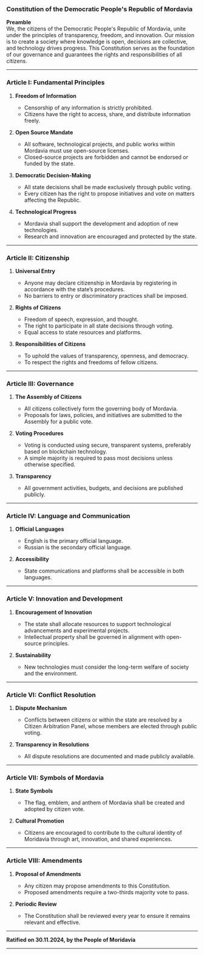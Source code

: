 ### **Constitution of the Democratic People's Republic of Mordavia**  

**Preamble**  
We, the citizens of the Democratic People's Republic of Mordavia, unite under the principles of transparency, freedom, and innovation. Our mission is to create a society where knowledge is open, decisions are collective, and technology drives progress. This Constitution serves as the foundation of our governance and guarantees the rights and responsibilities of all citizens.  

---

### **Article I: Fundamental Principles**  
1. **Freedom of Information**  
   - Censorship of any information is strictly prohibited.  
   - Citizens have the right to access, share, and distribute information freely.  

2. **Open Source Mandate**  
   - All software, technological projects, and public works within Mordavia must use open-source licenses.  
   - Closed-source projects are forbidden and cannot be endorsed or funded by the state.  

3. **Democratic Decision-Making**  
   - All state decisions shall be made exclusively through public voting.  
   - Every citizen has the right to propose initiatives and vote on matters affecting the Republic.  

4. **Technological Progress**  
   - Mordavia shall support the development and adoption of new technologies.  
   - Research and innovation are encouraged and protected by the state.  

---

### **Article II: Citizenship**  
1. **Universal Entry**  
   - Anyone may declare citizenship in Mordavia by registering in accordance with the state’s procedures.  
   - No barriers to entry or discriminatory practices shall be imposed.  

2. **Rights of Citizens**  
   - Freedom of speech, expression, and thought.  
   - The right to participate in all state decisions through voting.  
   - Equal access to state resources and platforms.  

3. **Responsibilities of Citizens**  
   - To uphold the values of transparency, openness, and democracy.  
   - To respect the rights and freedoms of fellow citizens.  

---

### **Article III: Governance**  
1. **The Assembly of Citizens**  
   - All citizens collectively form the governing body of Mordavia.  
   - Proposals for laws, policies, and initiatives are submitted to the Assembly for a public vote.  

2. **Voting Procedures**  
   - Voting is conducted using secure, transparent systems, preferably based on blockchain technology.  
   - A simple majority is required to pass most decisions unless otherwise specified.  

3. **Transparency**  
   - All government activities, budgets, and decisions are published publicly.  

---

### **Article IV: Language and Communication**  
1. **Official Languages**  
   - English is the primary official language.  
   - Russian is the secondary official language.  

2. **Accessibility**  
   - State communications and platforms shall be accessible in both languages.  

---

### **Article V: Innovation and Development**  
1. **Encouragement of Innovation**  
   - The state shall allocate resources to support technological advancements and experimental projects.  
   - Intellectual property shall be governed in alignment with open-source principles.  

2. **Sustainability**  
   - New technologies must consider the long-term welfare of society and the environment.  

---

### **Article VI: Conflict Resolution**  
1. **Dispute Mechanism**  
   - Conflicts between citizens or within the state are resolved by a Citizen Arbitration Panel, whose members are elected through public voting.  

2. **Transparency in Resolutions**  
   - All dispute resolutions are documented and made publicly available.  

---

### **Article VII: Symbols of Mordavia**  
1. **State Symbols**  
   - The flag, emblem, and anthem of Mordavia shall be created and adopted by citizen vote.  

2. **Cultural Promotion**  
   - Citizens are encouraged to contribute to the cultural identity of Moridavia through art, innovation, and shared experiences.  

---

### **Article VIII: Amendments**  
1. **Proposal of Amendments**  
   - Any citizen may propose amendments to this Constitution.  
   - Proposed amendments require a two-thirds majority vote to pass.  

2. **Periodic Review**  
   - The Constitution shall be reviewed every year to ensure it remains relevant and effective.  

---

**Ratified on 30.11.2024, by the People of Moridavia**  

--- 
